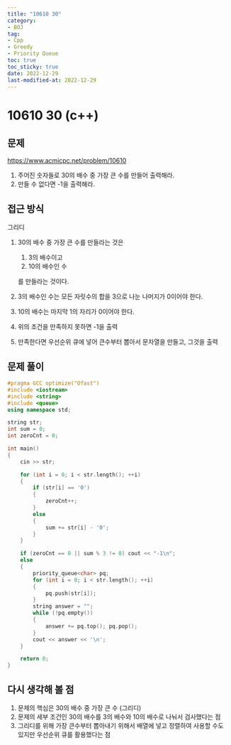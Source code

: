 ```yaml
---
title: "10610 30"
category:
- BOJ
tag:
- Cpp
- Greedy
- Priority Queue
toc: true
toc_sticky: true
date: 2022-12-29
last-modified-at: 2022-12-29
---
```


# 10610 30 (c++)

## 문제
https://www.acmicpc.net/problem/10610   
1. 주어진 숫자들로 30의 배수 중 가장 큰 수를 만들어 출력해라.
2. 만들 수 없다면 -1을 출력해라.

## 접근 방식
그리디   
1. 30의 배수 중 가장 큰 수를 만들라는 것은
    1. 3의 배수이고
    2. 10의 배수인 수

    를 만들라는 것이다.
2. 3의 배수인 수는 모든 자릿수의 합을 3으로 나눈 나머지가 0이어야 한다.
3. 10의 배수는 마지막 1의 자리가 0이어야 한다.
4. 위의 조건을 만족하지 못하면 -1을 출력
5. 만족한다면 우선순위 큐에 넣어 큰수부터 뽑아서 문자열을 만들고, 그것을 출력

## 문제 풀이
```c++
#pragma GCC optimize("Ofast")
#include <iostream>
#include <string>
#include <queue>
using namespace std;

string str;
int sum = 0;
int zeroCnt = 0;

int main()
{
    cin >> str;

    for (int i = 0; i < str.length(); ++i)
    {
        if (str[i] == '0')
        {
            zeroCnt++;
        }
        else
        {
            sum += str[i] - '0';
        }
    }

    if (zeroCnt == 0 || sum % 3 != 0) cout << "-1\n";
    else
    {
        priority_queue<char> pq;
        for (int i = 0; i < str.length(); ++i)
        {
            pq.push(str[i]);
        }
        string answer = "";
        while (!pq.empty())
        {
            answer += pq.top(); pq.pop();
        }
        cout << answer << '\n';
    }

    return 0;
}
```

## 다시 생각해 볼 점
1. 문제의 핵심은 30의 배수 중 가장 큰 수 (그리디)
2. 문제의 세부 조건인 30의 배수를 3의 배수와 10의 배수로 나눠서 검사했다는 점
3. 그리디를 위해 가장 큰수부터 뽑아내기 위해서 배열에 넣고 정렬하여 사용할 수도 있지만 우선순위 큐를 활용했다는 점
